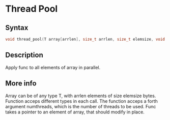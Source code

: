# Thread Pool

## Syntax
```c
void thread_pool(T array[arrlen], size_t arrlen, size_t elemsize, void (*func)(T *), int numthreads = NUM_THREADS);
```

## Description

Apply func to all elements of array in parallel.

## More info

Array can be of any type T, with arrlen elements of size elemsize bytes.
Function acceps different types in each call. The function acceps a forth
argument numthreads, which is the number of threads to be used. Func takes
a pointer to an element of array, that should modify in place.



